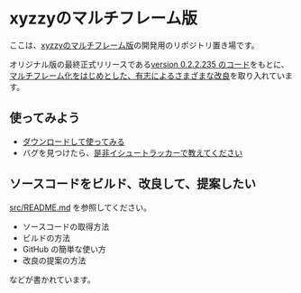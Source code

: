 xyzzyのマルチフレーム版
=======================

ここは、[xyzzyのマルチフレーム版](https://bitbucket.org/mumurik/xyzzy/wiki/Home)の開発用のリポジトリ置き場です。

オリジナル版の最終正式リリースである[version 0.2.2.235 のコード](http://www.jsdlab.co.jp/~kamei/%28T%5eT%29/src-0.2.2.235.tar.bz2)をもとに、
[マルチフレーム化をはじめとした、有志によるさまざまな改良](https://bitbucket.org/mumurik/xyzzy/wiki/%E6%9B%B4%E6%96%B0%E5%B1%A5%E6%AD%B4)を取り入れています。


## 使ってみよう

 - [ダウンロードして使ってみる](https://bitbucket.org/mumurik/xyzzy/wiki/Home)
 - バグを見つけたら、[是非イシュートラッカーで教えてください](https://bitbucket.org/mumurik/xyzzy/issues)


## ソースコードをビルド、改良して、提案したい

[src/README.md](https://github.com/mumurik/xyzzy/blob/master/src/README.md) を参照してください。

 - ソースコードの取得方法
 - ビルドの方法
 - GitHub の簡単な使い方
 - 改良の提案の方法

などが書かれています。
